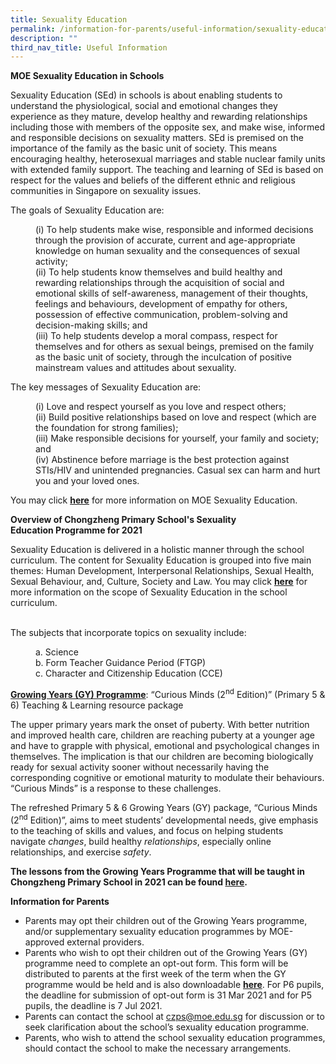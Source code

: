 ```yaml
---
title: Sexuality Education
permalink: /information-for-parents/useful-information/sexuality-education/
description: ""
third_nav_title: Useful Information
---
```

<p><strong>MOE Sexua</strong><strong>l</strong><strong>ity Education in Schools</strong></p>
<p>Sexuality Education (SEd) in schools is about enabling students to understand the physiological, social&nbsp;and emotional changes they experience as they mature, develop healthy and rewarding relationships including those with members of the opposite sex, and make wise, informed and responsible decisions on sexuality matters. SEd is premised on the importance of the family as the basic unit of society. This means encouraging healthy, heterosexual marriages and stable nuclear family units with extended family support. The teaching and learning of SEd is based on respect for the values and beliefs of the different ethnic and religious communities in Singapore on sexuality issues.&nbsp;</p>
<p>The goals of Sexuality Education are:</p>
<p style="padding-left: 40px;">(i) To help students make wise, responsible and informed decisions through the provision of accurate, current and age-appropriate knowledge on human sexuality and the consequences of sexual activity;<br />(ii) To help students know themselves and build healthy and rewarding relationships through the acquisition of social and emotional skills of self-awareness, management of their thoughts, feelings and behaviours, development of empathy for others, possession of effective communication, problem-solving and decision-making skills; and<br />(iii) To help students develop a moral compass, respect for themselves and for others as sexual beings, premised on the family as the basic unit of society, through the inculcation of positive mainstream values and attitudes about sexuality.</p>
<p>The key messages of Sexuality Education are:</p>
<p style="padding-left: 40px;">(i) Love and respect yourself as you love and respect others;<br />(ii) Build positive relationships based on love and respect (which are the foundation for strong families);<br />(iii) Make responsible decisions for yourself, your family and society; and<br />(iv) Abstinence before marriage is the best protection against STIs/HIV and unintended pregnancies. Casual sex can harm and hurt you and your loved ones.</p>
<p>You may click <a href="https://www.moe.gov.sg/education-in-sg/our-programmes/sexuality-education"><strong>here</strong></a> for more information on MOE Sexuality Education.</p>
<p><strong>Overview of Chongzheng Primary School's Sexuality<br /></strong><strong>Education Programme for 2021</strong></p>
<p>Sexuality Education is delivered in a holistic manner through the school curriculum. The content for Sexuality Education is grouped into five main themes: Human Development, Interpersonal Relationships, Sexual Health, Sexual Behaviour, and, Culture, Society and Law. You may click&nbsp;<a href="https://www.moe.gov.sg/education-in-sg/our-programmes/sexuality-education/scope-and-teaching-approach" target="_blank" rel="noopener"><strong>here</strong></a>&nbsp;for more information on the scope of Sexuality Education in the school curriculum.&nbsp;</p>
<p><br />The subjects that incorporate topics on sexuality include:</p>
<p style="padding-left: 40px;">a. Science<br />b. Form Teacher Guidance Period (FTGP)<br />c. Character and Citizenship Education (CCE)</p>
<p><strong><u>Growing Years (GY) Programme</u></strong>: &ldquo;Curious Minds (2<sup>nd</sup>&nbsp;Edition)&rdquo; (Primary 5 &amp; 6) Teaching &amp; Learning resource package</p>
<p>The upper primary years mark the onset of puberty. With better nutrition and improved health care, children are reaching puberty at a younger age and have to grapple with physical, emotional and psychological changes in themselves. The implication is that our children are becoming biologically ready for sexual activity sooner without necessarily having the corresponding cognitive or emotional maturity to modulate their behaviours. &ldquo;Curious Minds&rdquo; is a response to these challenges.</p>
<p>The refreshed Primary 5 &amp; 6 Growing Years (GY) package, &ldquo;Curious Minds (2<sup>nd</sup>&nbsp;Edition)&rdquo;, aims to meet students&rsquo; developmental needs, give emphasis to the teaching of skills and values, and focus on helping&nbsp;students navigate&nbsp;<em>changes</em>, build healthy&nbsp;<em>relationships</em>, especially online relationships, and exercise&nbsp;<em>safety</em>.</p>
<p><strong>The lessons from the Growing Years Programme that will be taught in Chongzheng Primary School in 2021 can be found&nbsp;<a href="/files/CZPS%20GY%20Lessons%202021.pdf" target="_blank" rel="noopener">here</a>.</strong></p>
<p><strong>Information for Parents</strong></p>
<ul>
<li>Parents may opt their children out of the Growing Years programme, and/or supplementary sexuality education programmes by MOE-approved external providers.</li>
<li>Parents who wish to opt their children out of the Growing Years (GY) programme need to complete an opt-out form. This form will be distributed to parents at the first week of the term when the GY programme would be held and is also downloadable <a href="/files/Opt-Out%20Form_2021.pdf" target="_blank" rel="noopener"><strong>here</strong></a>. For P6 pupils, the deadline for submission of opt-out form is 31 Mar 2021 and for P5 pupils, the deadline is 7 Jul 2021.</li>
<li>Parents can contact the school at <a href="mailto:czps@moe.edu.sg">czps@moe.edu.sg</a>&nbsp;for discussion or to seek clarification about the school&rsquo;s sexuality education programme.</li>
<li>Parents, who wish to attend the school sexuality education programmes, should contact the school to make the necessary arrangements.&nbsp;</li>
</ul>